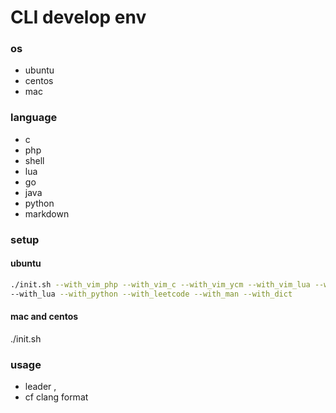 # CLI develop env 
### os
* ubuntu
* centos
* mac
### language
- c
- php
- shell
- lua
- go
- java
- python
- markdown

### setup
#### ubuntu
 ```bash
 ./init.sh --with_vim_php --with_vim_c --with_vim_ycm --with_vim_lua --with_vim_go --with_java \
--with_lua --with_python --with_leetcode --with_man --with_dict
 ```
#### mac and centos
./init.sh

### usage
* leader  ,
* <Leader>cf  clang format
